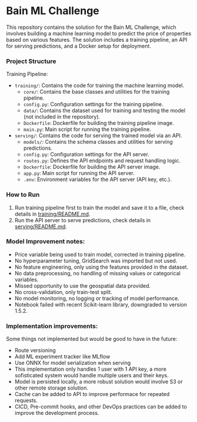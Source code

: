 # Bain ML Challenge

This repository contains the solution for the Bain ML Challenge, which involves building a machine learning model to predict the price of properties based on various features. The solution includes a training pipeline, an API for serving predictions, and a Docker setup for deployment.

### Project Structure

Training Pipeline:
- `training/`: Contains the code for training the machine learning model.
    - `core/`: Contains the base classes and utilities for the training pipeline.
    - `config.py`: Configuration settings for the training pipeline.
    - `data/`: Contains the dataset used for training and testing the model (not included in the repository).
    - `Dockerfile`: Dockerfile for building the training pipeline image.
    - `main.py`: Main script for running the training pipeline.
- `serving/`: Contains the code for serving the trained model via an API.
    - `models/`: Contains the schema classes and utilities for serving predictions.
    - `config.py`: Configuration settings for the API server.
    - `routes.py`: Defines the API endpoints and request handling logic.
    - `Dockerfile`: Dockerfile for building the API server image.
    - `app.py`: Main script for running the API server.
    - `.env`: Environment variables for the API server (API key, etc.).

### How to Run

1. Run training pipeline first to train the model and save it to a file, check details in [training/README.md](training/README.md).
2. Run the API server to serve predictions, check details in [serving/README.md](serving/README.md).



### Model Improvement notes:

* Price variable being used to train model, corrected in training pipeline.
* No hyperparameter tuning, GridSearch was imported but not used.
* No feature engineering, only using the features provided in the dataset.
* No data preprocessing, no handling of missing values or categorical variables.
* Missed opportunity to use the geospatial data provided.
* No cross-validation, only train-test split.
* No model monitoring, no logging or tracking of model performance.
* Notebook failed with recent Scikit-learn library, downgraded to version 1.5.2.

### Implementation improvements:

Some things not implemented but would be good to have in the future:
* Route versioning
* Add ML experiment tracker like MLflow
* Use ONNX for model serialization when serving
* This implementation only handles 1 user with 1 API key, a more sofisticated system would handle multiple users and their keys.
* Model is persisted locally, a more robust solution would involve S3 or other remote storage solution.
* Cache can be added to API to improve performace for repeated requests.
* CICD, Pre-commit hooks, and other DevOps practices can be added to improve the development process.
